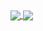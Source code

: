 <a href="https://github.com/anuraghazra/github-readme-stats">
  <img align="center" src="https://github-readme-stats.vercel.app/api?username=Caellion&count_private=true&line_height=24.5&show_icons=true&hide_border=true" />
</a>
<a href="https://github.com/anuraghazra/github-readme-stats">
  <img align="center" src="https://github-readme-stats.vercel.app/api/top-langs/?username=Caellion&layout=compact&langs_count=8&hide_border=true&card_width=256" />
</a>
